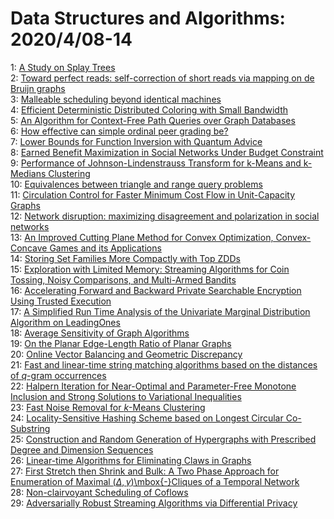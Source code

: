 # Data Structures and Algorithms: 2020/4/08-14  
1: [A Study on Splay Trees](https://doi.org/10.48550/arXiv.1511.03148)  
2: [Toward perfect reads: self-correction of short reads via mapping on de  Bruijn graphs](https://doi.org/10.48550/arXiv.1711.03336)  
3: [Malleable scheduling beyond identical machines](https://doi.org/10.48550/arXiv.1903.11016)  
4: [Efficient Deterministic Distributed Coloring with Small Bandwidth](https://doi.org/10.48550/arXiv.1912.02814)  
5: [An Algorithm for Context-Free Path Queries over Graph Databases](https://doi.org/10.48550/arXiv.2004.03477)  
6: [How effective can simple ordinal peer grading be?](https://doi.org/10.48550/arXiv.1602.07985)  
7: [Lower Bounds for Function Inversion with Quantum Advice](https://doi.org/10.48550/arXiv.1911.09176)  
8: [Earned Benefit Maximization in Social Networks Under Budget Constraint](https://doi.org/10.48550/arXiv.2004.04003)  
9: [Performance of Johnson-Lindenstrauss Transform for k-Means and k-Medians  Clustering](https://doi.org/10.48550/arXiv.1811.03195)  
10: [Equivalences between triangle and range query problems](https://doi.org/10.48550/arXiv.1908.11819)  
11: [Circulation Control for Faster Minimum Cost Flow in Unit-Capacity Graphs](https://doi.org/10.48550/arXiv.2003.04863)  
12: [Network disruption: maximizing disagreement and polarization in social  networks](https://doi.org/10.48550/arXiv.2003.08377)  
13: [An Improved Cutting Plane Method for Convex Optimization, Convex-Concave  Games and its Applications](https://doi.org/10.48550/arXiv.2004.04250)  
14: [Storing Set Families More Compactly with Top ZDDs](https://doi.org/10.48550/arXiv.2004.04586)  
15: [Exploration with Limited Memory: Streaming Algorithms for Coin Tossing,  Noisy Comparisons, and Multi-Armed Bandits](https://doi.org/10.48550/arXiv.2004.04666)  
16: [Accelerating Forward and Backward Private Searchable Encryption Using  Trusted Execution](https://doi.org/10.48550/arXiv.2001.03743)  
17: [A Simplified Run Time Analysis of the Univariate Marginal Distribution  Algorithm on LeadingOnes](https://doi.org/10.48550/arXiv.2004.04978)  
18: [Average Sensitivity of Graph Algorithms](https://doi.org/10.48550/arXiv.1904.03248)  
19: [On the Planar Edge-Length Ratio of Planar Graphs](https://doi.org/10.48550/arXiv.1908.03586)  
20: [Online Vector Balancing and Geometric Discrepancy](https://doi.org/10.48550/arXiv.1912.03350)  
21: [Fast and linear-time string matching algorithms based on the distances  of $q$-gram occurrences](https://doi.org/10.48550/arXiv.2002.08004)  
22: [Halpern Iteration for Near-Optimal and Parameter-Free Monotone Inclusion  and Strong Solutions to Variational Inequalities](https://doi.org/10.48550/arXiv.2002.08872)  
23: [Fast Noise Removal for $k$-Means Clustering](https://doi.org/10.48550/arXiv.2003.02433)  
24: [Locality-Sensitive Hashing Scheme based on Longest Circular Co-Substring](https://doi.org/10.48550/arXiv.2004.05345)  
25: [Construction and Random Generation of Hypergraphs with Prescribed Degree  and Dimension Sequences](https://doi.org/10.48550/arXiv.2004.05429)  
26: [Linear-time Algorithms for Eliminating Claws in Graphs](https://doi.org/10.48550/arXiv.2004.05672)  
27: [First Stretch then Shrink and Bulk: A Two Phase Approach for Enumeration  of Maximal $(\Delta, \gamma)$\mbox{-}Cliques of a Temporal Network](https://doi.org/10.48550/arXiv.2004.05935)  
28: [Non-clairvoyant Scheduling of Coflows](https://doi.org/10.48550/arXiv.2004.05961)  
29: [Adversarially Robust Streaming Algorithms via Differential Privacy](https://doi.org/10.48550/arXiv.2004.05975)  